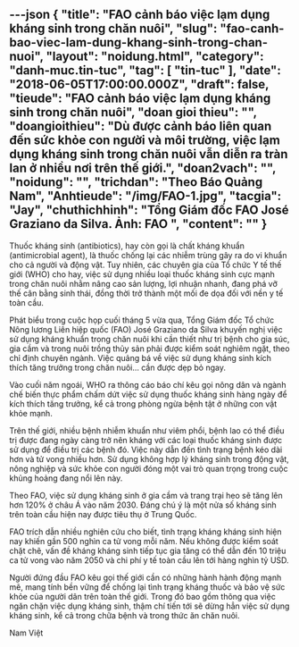 ---json
{
    "title": "FAO cảnh báo việc lạm dụng kháng sinh trong chăn nuôi",
    "slug": "fao-canh-bao-viec-lam-dung-khang-sinh-trong-chan-nuoi",
    "layout": "noidung.html",
    "category": "danh-muc.tin-tuc",
    "tag": [
        "tin-tuc"
    ],
    "date": "2018-06-05T17:00:00.000Z",
    "draft": false,
    "tieude": "FAO cảnh báo việc lạm dụng kháng sinh trong chăn nuôi",
    "doan gioi thieu": "",
    "doangioithieu": "Dù được cảnh báo liên quan đến sức khỏe con người và môi trường, việc lạm dụng kháng sinh trong chăn nuôi vẫn diễn ra tràn lan ở nhiều nơi trên thế giới.",
    "doan2vach": "",
    "noidung": "",
    "trichdan": "Theo Báo Quảng Nam",
    "Anhtieude": "/img/FAO-1.jpg",
    "tacgia": "Jay",
    "chuthichhinh": "Tổng Giám đốc FAO José Graziano da Silva. Ảnh: FAO ",
    "__content__": ""
}
---
<p><span style="font-size:14px">Thuốc kh&aacute;ng sinh (antibiotics), hay c&ograve;n gọi l&agrave; chất kh&aacute;ng khuẩn (antimicrobial agent), l&agrave; thuốc chống lại c&aacute;c nhiễm tr&ugrave;ng g&acirc;y ra do vi khuẩn cho cả người v&agrave; động vật.&nbsp;Tuy nhi&ecirc;n, c&aacute;c chuy&ecirc;n gia của Tổ chức Y tế thế giới (WHO) cho hay, việc sử dụng nhiều loại thuốc kh&aacute;ng sinh cực mạnh trong chăn nu&ocirc;i nhằm n&acirc;ng cao sản lượng, lợi nhuận nhanh, đang ph&aacute; vỡ thế c&acirc;n bằng sinh th&aacute;i, đồng thời trở th&agrave;nh một mối đe dọa đối với nền y tế to&agrave;n cầu.&nbsp;</span></p>

<p><span style="font-size:14px">Ph&aacute;t biểu trong cuộc họp cuối th&aacute;ng 5 vừa qua, Tổng Gi&aacute;m đốc Tổ chức N&ocirc;ng lương Li&ecirc;n hiệp quốc (FAO) Jos&eacute; Graziano da Silva khuyến nghị việc sử dụng kh&aacute;ng khuẩn trong chăn nu&ocirc;i khi cần thiết như trị bệnh cho gia s&uacute;c, gia cầm v&agrave; trong nu&ocirc;i trồng thủy sản phải được kiểm so&aacute;t nghi&ecirc;m ngặt, theo chỉ định chuy&ecirc;n ng&agrave;nh. Việc quảng b&aacute; về việc sử dụng kh&aacute;ng sinh k&iacute;ch th&iacute;ch tăng trưởng trong chăn nu&ocirc;i&hellip; cần được dẹp bỏ ngay.</span></p>

<p><span style="font-size:14px">V&agrave;o cuối năm ngo&aacute;i, WHO ra th&ocirc;ng c&aacute;o b&aacute;o ch&iacute; k&ecirc;u gọi n&ocirc;ng d&acirc;n v&agrave; ng&agrave;nh chế biến thực phẩm chấm dứt việc sử dụng thuốc kh&aacute;ng sinh h&agrave;ng ng&agrave;y để k&iacute;ch th&iacute;ch tăng trưởng, kể cả trong ph&ograve;ng ngừa bệnh tật ở những con vật khỏe mạnh.</span></p>

<p><span style="font-size:14px">Tr&ecirc;n thế giới, nhiều bệnh nhiễm khuẩn như vi&ecirc;m phổi, bệnh lao c&oacute; thể điều trị được đang ng&agrave;y c&agrave;ng trở n&ecirc;n kh&aacute;ng với c&aacute;c loại thuốc kh&aacute;ng sinh được sử dụng để điều trị c&aacute;c bệnh đ&oacute;. Việc n&agrave;y dẫn đến t&igrave;nh trạng bệnh k&eacute;o d&agrave;i hơn v&agrave; tử vong nhiều hơn. Sử dụng kh&ocirc;ng hợp l&yacute; kh&aacute;ng sinh trong động vật, n&ocirc;ng nghiệp v&agrave; sức khỏe con người đ&oacute;ng một vai tr&ograve; quan trọng trong cuộc khủng hoảng đang nổi l&ecirc;n n&agrave;y.&nbsp;</span></p>

<p><span style="font-size:14px">Theo FAO, việc sử dụng kh&aacute;ng sinh ở gia cầm v&agrave; trang trại heo sẽ tăng l&ecirc;n hơn 120% ở ch&acirc;u &Aacute; v&agrave;o năm 2030. Đ&aacute;ng ch&uacute; &yacute; l&agrave; một nửa số kh&aacute;ng sinh tr&ecirc;n to&agrave;n cầu hiện nay được ti&ecirc;u thụ ở Trung Quốc.&nbsp;</span></p>

<p><span style="font-size:14px">FAO tr&iacute;ch dẫn nhiều nghi&ecirc;n cứu cho biết, t&igrave;nh trạng kh&aacute;ng kh&aacute;ng sinh hiện nay khiến gần 500 ngh&igrave;n ca tử vong mỗi năm. Nếu kh&ocirc;ng được kiểm so&aacute;t chặt chẽ, vấn đề kh&aacute;ng kh&aacute;ng sinh tiếp tục gia tăng c&oacute; thể dẫn đến 10 triệu ca tử vong v&agrave;o năm 2050 v&agrave; chi ph&iacute; y tế to&agrave;n cầu l&ecirc;n tới h&agrave;ng ngh&igrave;n tỷ USD.</span></p>

<p><span style="font-size:14px">Người đứng đầu FAO k&ecirc;u gọi thế giới cần c&oacute; những h&agrave;nh h&agrave;nh động mạnh mẽ, mang t&iacute;nh bền vững để chống lại t&igrave;nh trạng kh&aacute;ng thuốc v&agrave; bảo vệ sức khỏe của người d&acirc;n tr&ecirc;n to&agrave;n thế giới. Trong đ&oacute; bao gồm th&ocirc;ng qua việc ngăn chặn việc dụng kh&aacute;ng sinh, thậm ch&iacute; tiến tới sẽ dừng hẳn việc sử dụng kh&aacute;ng sinh, kể cả trong chữa bệnh v&agrave; trong thức ăn chăn nu&ocirc;i.</span></p>

<p><span style="font-size:14px">Nam Việt&nbsp;</span></p>
